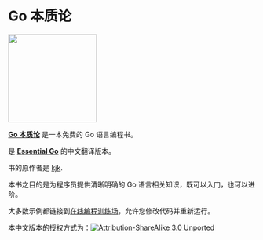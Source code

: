 # Go 本质论
<img width="180px" src="https://www.programming-books.io/covers/Go.png">

[**Go 本质论**](https://www.programming-books.io/essential/go/) 是一本免费的 Go 语言编程书。

是 [**Essential Go**](https://www.programming-books.io/essential/go/) 的中文翻译版本。

书的原作者是 [kjk](https://github.com/kjk).

本书之目的是为程序员提供清晰明确的 Go 语言相关知识，既可以入门，也可以进阶。

大多数示例都链接到[在线编程训练场](https://play.golang.org/)，允许您修改代码并重新运行。


本中文版本的授权方式为：[![Attribution-ShareAlike 3.0 Unported](https://i.creativecommons.org/l/by-sa/3.0/88x31.png "Attribution-ShareAlike 3.0 Unported")](https://creativecommons.org/licenses/by-sa/3.0)

